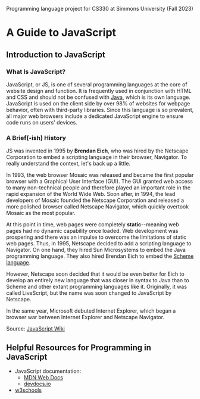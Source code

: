 Programming language project for CS330 at Simmons University (Fall 2023)

# A Guide to JavaScript

## Introduction to JavaScript

### What Is JavaScript?
JavaScript, or JS, is one of several programming languages at the core of website design and function. It is frequently used in conjunction with HTML and CSS and should not be confused with [Java](https://www.java.com/en/download/help/whatis_java.html), which is its own language. JavaScript is used on the client side by over 98% of websites for webpage behavior, often with third-party libraries. Since this language is so prevalent, all major web browsers include a dedicated JavaScript engine to ensure code runs on users' devices.

### A Brief(-ish) History 
JS was invented in 1995 by **Brendan Eich**, who was hired by the Netscape Corporation to embed a scripting language in their browser, Navigator. To really understand the context, let's back up a little.

In 1993, the web browser Mosaic was released and became the first popular browser with a Graphical User Interface (GUI). The GUI granted web access to many non-technical people and therefore played an important role in the rapid expansion of the World Wide Web. Soon after, in 1994, the lead developers of Mosaic founded the Netscape Corporation and released a more polished browser called Netscape Navigator, which quickly overtook Mosaic as the most popular.

At this point in time, web pages were completely **static**--meaning web pages had no dynamic capability once loaded. Web development was prospering and there was an impulse to overcome the limitations of static web pages. Thus, in 1995, Netscape decided to add a scripting language to Navigator. On one hand, they hired Sun Microsystems to embed the Java programming language. They also hired Brendan Eich to embed the [Scheme language](https://www.scheme.org).

However, Netscape soon decided that it would be even better for Eich to develop an entirely new language that was closer in syntax to Java than to Scheme and other extant programming languages like it. Originally, it was called LiveScript, but the name was soon changed to JavaScript by Netscape.

In the same year, Microsoft debuted Internet Explorer, which began a browser war between Internet Explorer and Netscape Navigator. 

Source: [JavaScript Wiki](https://en.wikipedia.org/wiki/JavaScript)

## Helpful Resources for Programming in JavaScript
- JavaScript documentation:
  - [MDN Web Docs](https://developer.mozilla.org/en-US/docs/Web/JavaScript)
  - [devdocs.io](https://devdocs.io/javascript/)
- [w3schools](https://www.w3schools.com)
